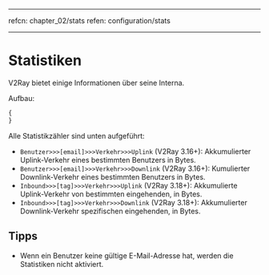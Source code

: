 * * *

refcn: chapter_02/stats refen: configuration/stats

* * *

# Statistiken

V2Ray bietet einige Informationen über seine Interna.

Aufbau:

```javascript
{
}
```

Alle Statistikzähler sind unten aufgeführt:

* `Benutzer>>>[email]>>>Verkehr>>>Uplink` (V2Ray 3.16+): Akkumulierter Uplink-Verkehr eines bestimmten Benutzers in Bytes.
* `Benutzer>>>[email]>>>Verkehr>>>Downlink` (V2Ray 3.16+): Kumulierter Downlink-Verkehr eines bestimmten Benutzers in Bytes.
* `Inbound>>>[tag]>>>Verkehr>>>Uplink` (V2Ray 3.18+): Akkumulierte Uplink-Verkehr von bestimmten eingehenden, in Bytes.
* `Inbound>>>[tag]>>>Verkehr>>>Downlink` (V2Ray 3.18+): Akkumulierter Downlink-Verkehr spezifischen eingehenden, in Bytes.

## Tipps

* Wenn ein Benutzer keine gültige E-Mail-Adresse hat, werden die Statistiken nicht aktiviert.